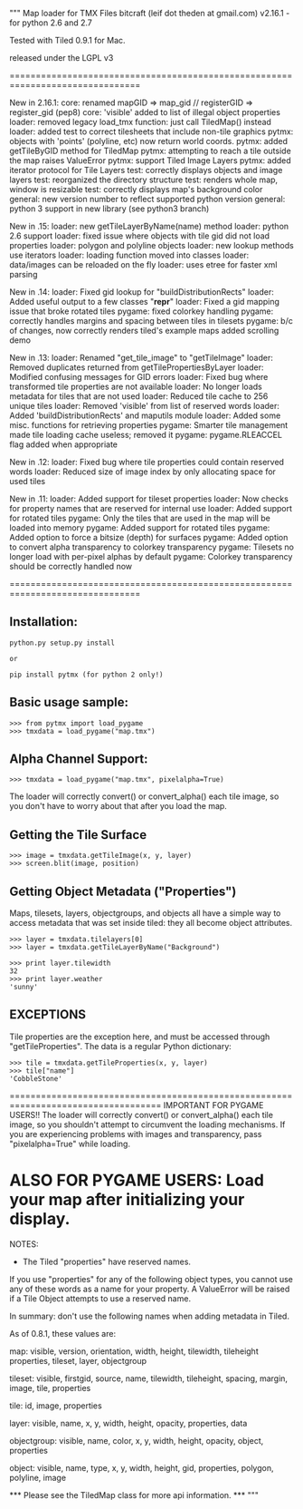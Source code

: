 """
Map loader for TMX Files
bitcraft (leif dot theden at gmail.com)
v2.16.1 - for python 2.6 and 2.7

Tested with Tiled 0.9.1 for Mac.

released under the LGPL v3

===============================================================================

New in 2.16.1:
      core: renamed mapGID => map_gid  //  registerGID => register_gid (pep8)
      core: 'visible' added to list of illegal object properties
    loader: removed legacy load_tmx function: just call TiledMap() instead
    loader: added test to correct tilesheets that include non-tile graphics
     pytmx: objects with 'points' (polyline, etc) now return world coords.
     pytmx: added getTileByGID method for TiledMap
     pytmx: attempting to reach a tile outside the map raises ValueError
     pytmx: support Tiled Image Layers
     pytmx: added iterator protocol for Tile Layers
      test: correctly displays objects and image layers
      test: reorganized the directory structure
      test: renders whole map, window is resizable
      test: correctly displays map's background color
   general: new version number to reflect supported python version
   general: python 3 support in new library (see python3 branch)

New in .15:
    loader: new getTileLayerByName(name) method
    loader: python 2.6 support
    loader: fixed issue where objects with tile gid did not load properties
    loader: polygon and polyline objects
    loader: new lookup methods use iterators
    loader: loading function moved into classes
    loader: data/images can be reloaded on the fly
    loader: uses etree for faster xml parsing

New in .14:
    loader: Fixed gid lookup for "buildDistributionRects"
    loader: Added useful output to a few classes "__repr__"
    loader: Fixed a gid mapping issue that broke rotated tiles
    pygame: fixed colorkey handling
    pygame: correctly handles margins and spacing between tiles in tilesets
    pygame: b/c of changes, now correctly renders tiled's example maps
    added scrolling demo

New in .13:
    loader: Renamed "get_tile_image" to "getTileImage"
    loader: Removed duplicates returned from getTilePropertiesByLayer
    loader: Modified confusing messages for GID errors
    loader: Fixed bug where transformed tile properties are not available
    loader: No longer loads metadata for tiles that are not used
    loader: Reduced tile cache to 256 unique tiles
    loader: Removed 'visible' from list of reserved words
    loader: Added 'buildDistributionRects' and maputils module
    loader: Added some misc. functions for retrieving properties
    pygame: Smarter tile management made tile loading cache useless; removed it
    pygame: pygame.RLEACCEL flag added when appropriate

New in .12:
    loader: Fixed bug where tile properties could contain reserved words
    loader: Reduced size of image index by only allocating space for used tiles

New in .11:
    loader: Added support for tileset properties
    loader: Now checks for property names that are reserved for internal use
    loader: Added support for rotated tiles
    pygame: Only the tiles that are used in the map will be loaded into memory
    pygame: Added support for rotated tiles
    pygame: Added option to force a bitsize (depth) for surfaces
    pygame: Added option to convert alpha transparency to colorkey transparency
    pygame: Tilesets no longer load with per-pixel alphas by default
    pygame: Colorkey transparency should be correctly handled now

===============================================================================

## Installation:

    python.py setup.py install

    or

    pip install pytmx (for python 2 only!)

## Basic usage sample:

    >>> from pytmx import load_pygame
    >>> tmxdata = load_pygame("map.tmx")


## Alpha Channel Support:

    >>> tmxdata = load_pygame("map.tmx", pixelalpha=True)

The loader will correctly convert() or convert_alpha() each tile image, so you
don't have to worry about that after you load the map.


## Getting the Tile Surface

    >>> image = tmxdata.getTileImage(x, y, layer)
    >>> screen.blit(image, position)


## Getting Object Metadata ("Properties")

Maps, tilesets, layers, objectgroups, and objects all have a simple way to
access metadata that was set inside tiled: they all become object attributes.

    >>> layer = tmxdata.tilelayers[0]
    >>> layer = tmxdata.getTileLayerByName("Background")

    >>> print layer.tilewidth
    32
    >>> print layer.weather
    'sunny'


## EXCEPTIONS

Tile properties are the exception here, and must be accessed through
"getTileProperties".  The data is a regular Python dictionary:

    >>> tile = tmxdata.getTileProperties(x, y, layer)
    >>> tile["name"]
    'CobbleStone'


===================================================================================
IMPORTANT FOR PYGAME USERS!!
The loader will correctly convert() or convert_alpha() each tile image, so you
shouldn't attempt to circumvent the loading mechanisms.  If you are experiencing
problems with images and transparency, pass "pixelalpha=True" while loading.

ALSO FOR PYGAME USERS:  Load your map after initializing your display.
===================================================================================

NOTES:

* The Tiled "properties" have reserved names.

If you use "properties" for any of the following object types, you cannot use
any of these words as a name for your property.  A ValueError will be raised
if a Tile Object attempts to use a reserved name.

In summary: don't use the following names when adding metadata in Tiled.

As of 0.8.1, these values are:

map:         visible,  version, orientation, width, height, tilewidth, tileheight
             properties, tileset, layer, objectgroup

tileset:     visible, firstgid, source, name, tilewidth, tileheight, spacing, margin,
             image, tile, properties

tile:        id, image, properties

layer:       visible, name, x, y, width, height, opacity, properties, data

objectgroup: visible, name, color, x, y, width, height, opacity, object, properties

object:      visible, name, type, x, y, width, height, gid, properties, polygon,
             polyline, image

***   Please see the TiledMap class for more api information.   ***
"""